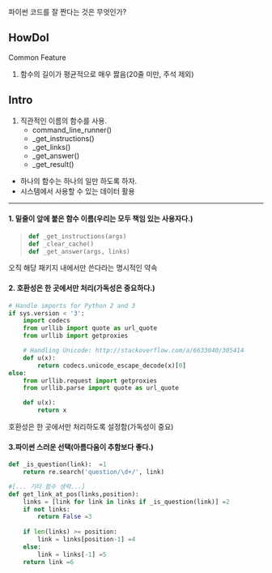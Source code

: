 파이썬 코드를 잘 짠다는 것은 무엇인가?

## HowDoI 



Common Feature

1. 함수의 길이가 평균적으로 매우 짫음(20줄 미만, 주석 제외)



## Intro

1. 직관적인 이름의 함수를 사용.  
   - command_line_runner()
   - _get_instructions()
   - _get_links()
   - _get_answer()
   - _get_result()

- 하나의 함수는 하나의 일만 하도록 하자.
- 시스템에서 사용할 수 있는 데이터 활용

----

#### 1. 밑줄이 앞에 붙은 함수 이름(우리는 모두 책임 있는 사용자다.)

> ```python
> def _get_instructions(args)
> def _clear_cache()
> def _get_answer(args, links)
> ```

오직 해당 패키지 내에서만 쓴다라는 명시적인 약속

#### 2. 호환성은 한 곳에서만 처리(가독성은 중요하다.)

```python
# Handle imports for Python 2 and 3
if sys.version < '3':
    import codecs
    from urllib import quote as url_quote
    from urllib import getproxies

    # Handling Unicode: http://stackoverflow.com/a/6633040/305414
    def u(x):
        return codecs.unicode_escape_decode(x)[0]
else:
    from urllib.request import getproxies
    from urllib.parse import quote as url_quote

    def u(x):
        return x
```

호환성은 한 곳에서만 처리하도록 설정함(가독성이 중요)

#### 3.파이썬 스러운 선택(아름다움이 추함보다 좋다.)

```python
def _is_question(link):  =1
    return re.search('question/\d+/', link)

#[... 기타 함수 생략...]
def get_link_at_pos(links,position):
    links = [link for link in links if _is_question(link)] =2
    if not links:
        return False =3
    
    if len(links) >= position:
        link = links[position-1] =4
    else:
        link = links[-1] =5
    return link =6
```